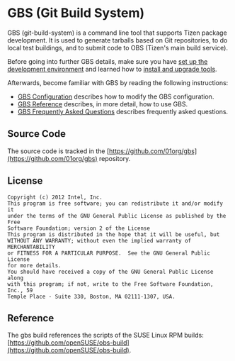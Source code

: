 # GBS (Git Build System)

GBS (git-build-system) is a command line tool that supports Tizen package development. It is used to generate tarballs based on Git repositories, to do local test buildings, and to submit code to OBS (Tizen's main build service).

Before going into further GBS details, make sure you have [set up the development environment](../../developing/setting-up.md) and learned how to [install and upgrade tools](../../developing/installing.md).

Afterwards, become familiar with GBS by reading the following instructions:

- [GBS Configuration](gbs.conf.md) describes how to modify the GBS configuration.
- [GBS Reference](gbs-reference.md) describes, in more detail, how to use GBS.
- [GBS Frequently Asked Questions](gbs-faq.md) describes frequently asked questions.

## Source Code

The source code is tracked in the [https://github.com/01org/gbs](https://github.com/01org/gbs) repository.

## License
```
Copyright (c) 2012 Intel, Inc.
This program is free software; you can redistribute it and/or modify it
under the terms of the GNU General Public License as published by the Free
Software Foundation; version 2 of the License
This program is distributed in the hope that it will be useful, but
WITHOUT ANY WARRANTY; without even the implied warranty of MERCHANTABILITY
or FITNESS FOR A PARTICULAR PURPOSE.  See the GNU General Public License
for more details.
You should have received a copy of the GNU General Public License along
with this program; if not, write to the Free Software Foundation, Inc., 59
Temple Place - Suite 330, Boston, MA 02111-1307, USA.
```

## Reference
The gbs build references the scripts of the SUSE Linux RPM builds: [https://github.com/openSUSE/obs-build](https://github.com/openSUSE/obs-build).
